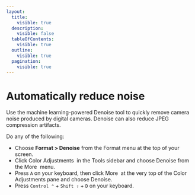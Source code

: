 ```yaml
---
layout:
  title:
    visible: true
  description:
    visible: false
  tableOfContents:
    visible: true
  outline:
    visible: true
  pagination:
    visible: true
---
```


# Automatically reduce noise

Use the machine learning-powered Denoise tool to quickly remove camera noise produced by digital cameras. Denoise can also reduce JPEG compression artifacts.

Do any of the following:

* Choose **Format > Denoise** from the Format menu at the top of your screen.
* Click Color Adjustments <img src="https://help.pixelmator.com/pixelmator-pro/3.5/assets/English/1581000192000.png" alt="" data-size="line"> in the Tools sidebar and choose Denoise from the More <img src="https://help.pixelmator.com/pixelmator-pro/3.5/assets/English/1605111967000.png" alt="" data-size="line"> menu.
* Press `A` on your keyboard, then click More <img src="https://help.pixelmator.com/pixelmator-pro/3.5/assets/English/1605111967000.png" alt="" data-size="line"> at the very top of the Color Adjustments pane and choose Denoise.
* Press `Control ⌃` + `Shift ⇧` + `D` on your keyboard.
